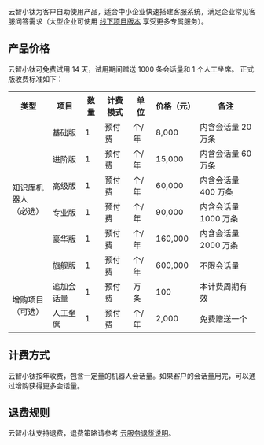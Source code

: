 云智小钛为客户自助使用产品，适合中小企业快速搭建客服系统，满足企业常见客服问答需求（大型企业可使用 [线下项目版本](https://iask.qq.com) 享受更多专属服务）。


## 产品价格
云智小钛可免费试用 14 天，试用期间赠送 1000 条会话量和 1 个人工坐席。
正式版收费标准如下：
<table>
   <tr>
      <th>类型</td>
      <th>项目</td>
      <th>数量</td>
      <th>计费模式</td>
      <th>单位</td>
      <th>价格（元）</td>
      <th>备注</td>
   </tr>
   <tr>
      <td rowspan="6">知识库机器人<br>（必选）</td>
      <td>基础版</td>
      <td>1</td>
      <td>预付费</td>
      <td>个/年</td>
      <td>8,000</td>
      <td>内含会话量 20 万条</td>
   </tr>
   <tr>
      <td>进阶版</td>
      <td>1</td>
      <td>预付费</td>
      <td>个/年</td>
      <td>15,000</td>
      <td>内含会话量 60 万条</td>
   </tr>
   <tr>
      <td>高级版</td>
      <td>1</td>
      <td>预付费</td>
      <td>个/年</td>
      <td>60,000</td>
      <td>内含会话量 400 万条</td>
   </tr>
   <tr>
      <td>专业版</td>
      <td>1</td>
      <td>预付费</td>
      <td>个/年</td>
      <td>90,000</td>
      <td>内含会话量 1000 万条</td>
   </tr>
   <tr>
      <td>豪华版</td>
      <td>1</td>
      <td>预付费</td>
      <td>个/年</td>
      <td>160,000</td>
      <td>内含会话量 2000 万条</td>
   </tr>
   <tr>
      <td>旗舰版</td>
      <td>1</td>
      <td>预付费</td>
      <td>个/年</td>
      <td>600,000</td>
      <td>不限会话量</td>
   </tr>
   <tr>
      <td rowspan="2">增购项目<br>（可选）</td>
      <td>追加会话量</td>
      <td>1</td>
      <td>预付费</td>
      <td>万条</td>
      <td>100</td>
      <td>本计费周期有效</td>
   </tr>
   <tr>
      <td>人工坐席</td>
      <td>1</td>
      <td>预付费</td>
      <td>个/年</td>
      <td>2,000</td>
      <td>免费赠送一个</td>
   </tr>
 </table>
 
## 计费方式
云智小钛按年收费，包含一定量的机器人会话量。如果客户的会话量用完，可以通过增购获得更多会话量。

## 退费规则
云智小钛支持退费，退费策略请参考 [云服务退货说明](https://cloud.tencent.com/document/product/555/7440)。
 
